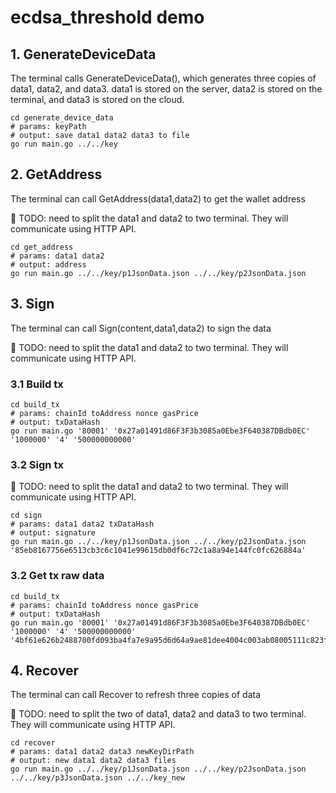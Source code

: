 # ecdsa_threshold demo

## 1. GenerateDeviceData

The terminal calls GenerateDeviceData(), which generates three copies of data1, data2, and data3. 
data1 is stored on the server, data2 is stored on the terminal, and data3 is stored on the cloud.


```shell
cd generate_device_data
# params: keyPath
# output: save data1 data2 data3 to file
go run main.go ../../key
```

## 2. GetAddress

The terminal can call GetAddress(data1,data2) to get the wallet address

🤔 TODO: need to split the data1 and data2 to two terminal. They will communicate using HTTP API.

```shell    
cd get_address
# params: data1 data2
# output: address
go run main.go ../../key/p1JsonData.json ../../key/p2JsonData.json
```

## 3. Sign

The terminal can call Sign(content,data1,data2) to sign the data

🤔 TODO: need to split the data1 and data2 to two terminal. They will communicate using HTTP API.

### 3.1 Build tx

```shell
cd build_tx
# params: chainId toAddress nonce gasPrice  
# output: txDataHash
go run main.go '80001' '0x27a01491d86F3F3b3085a0Ebe3F640387DBdb0EC' '1000000' '4' '500000000000'
```

### 3.2 Sign tx

🤔 TODO: need to split the data1 and data2 to two terminal. They will communicate using HTTP API.

```shell
cd sign
# params: data1 data2 txDataHash
# output: signature
go run main.go ../../key/p1JsonData.json ../../key/p2JsonData.json '85eb8167756e6513cb3c6c1041e99615db0df6c72c1a8a94e144fc0fc626884a'
```

### 3.2 Get tx raw data

```shell
cd build_tx
# params: chainId toAddress nonce gasPrice  
# output: txDataHash
go run main.go '80001' '0x27a01491d86F3F3b3085a0Ebe3F640387DBdb0EC' '1000000' '4' '500000000000' '4bf61e626b2488700fd093ba4fa7e9a95d6d64a9ae81dee4004c003ab08005111c823f47b328724d42df566fe90a12e7c57141e5ff05e5f2b4048fd822fbb01100'
```

## 4. Recover

The terminal can call Recover to refresh three copies of data

🤔 TODO: need to split the two of data1, data2 and data3 to two terminal. They will communicate using HTTP API.

```shell
cd recover
# params: data1 data2 data3 newKeyDirPath
# output: new data1 data2 data3 files
go run main.go ../../key/p1JsonData.json ../../key/p2JsonData.json ../../key/p3JsonData.json ../../key_new
```

